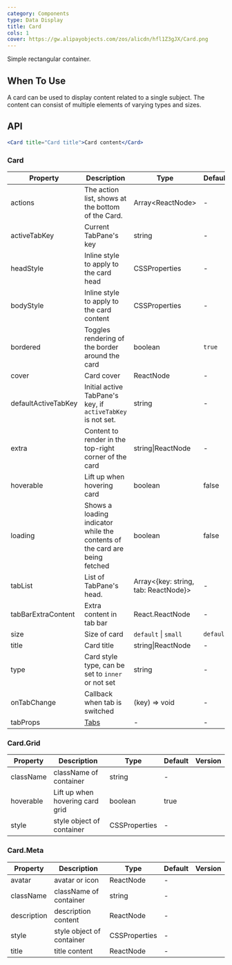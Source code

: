```yaml
---
category: Components
type: Data Display
title: Card
cols: 1
cover: https://gw.alipayobjects.com/zos/alicdn/hfl1Z3gJX/Card.png
---
```


Simple rectangular container.

## When To Use

A card can be used to display content related to a single subject. The content can consist of multiple elements of varying types and sizes.

## API

```jsx
<Card title="Card title">Card content</Card>
```

### Card

| Property | Description | Type | Default | Version |
| --- | --- | --- | --- | --- |
| actions | The action list, shows at the bottom of the Card. | Array&lt;ReactNode> | - |  |
| activeTabKey | Current TabPane's key | string | - |  |
| headStyle | Inline style to apply to the card head | CSSProperties | - |  |
| bodyStyle | Inline style to apply to the card content | CSSProperties | - |  |
| bordered | Toggles rendering of the border around the card | boolean | `true` |  |
| cover | Card cover | ReactNode | - |  |
| defaultActiveTabKey | Initial active TabPane's key, if `activeTabKey` is not set. | string | - |  |
| extra | Content to render in the top-right corner of the card | string\|ReactNode | - |  |
| hoverable | Lift up when hovering card | boolean | false |  |
| loading | Shows a loading indicator while the contents of the card are being fetched | boolean | false |  |
| tabList | List of TabPane's head. | Array&lt;{key: string, tab: ReactNode}> | - |  |
| tabBarExtraContent | Extra content in tab bar | React.ReactNode | - |  |
| size | Size of card | `default` \| `small` | `default` |  |
| title | Card title | string\|ReactNode | - |  |
| type | Card style type, can be set to `inner` or not set | string | - |  |
| onTabChange | Callback when tab is switched | (key) => void | - |  |
| tabProps | [Tabs](/components/tabs/#Tabs) | - | - |  |

### Card.Grid

| Property  | Description                     | Type          | Default | Version |
| --------- | ------------------------------- | ------------- | ------- | ------- |
| className | className of container          | string        | -       |         |
| hoverable | Lift up when hovering card grid | boolean       | true    |         |
| style     | style object of container       | CSSProperties | -       |         |

### Card.Meta

| Property    | Description               | Type          | Default | Version |
| ----------- | ------------------------- | ------------- | ------- | ------- |
| avatar      | avatar or icon            | ReactNode     | -       |         |
| className   | className of container    | string        | -       |         |
| description | description content       | ReactNode     | -       |         |
| style       | style object of container | CSSProperties | -       |         |
| title       | title content             | ReactNode     | -       |         |
